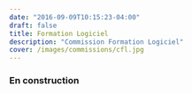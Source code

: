 ```yaml
---
date: "2016-09-09T10:15:23-04:00"
draft: false
title: Formation Logiciel
description: "Commission Formation Logiciel"
cover: /images/commissions/cfl.jpg
---
```


<h3 id="marketing-oriented-to-the-targated-customers">
En construction</h3>